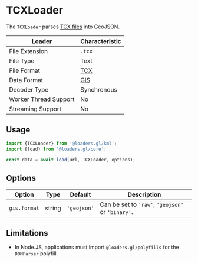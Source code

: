 # TCXLoader

The `TCXLoader` parses [TCX files][tcx_wikipedia] into GeoJSON.

| Loader                | Characteristic                             |
| --------------------- | ------------------------------------------ |
| File Extension        | `.tcx`                                     |
| File Type             | Text                                       |
| File Format           | [TCX][tcx_wikipedia]                       |
| Data Format           | [GIS](docs/specifications/category-gis.md) |
| Decoder Type          | Synchronous                                |
| Worker Thread Support | No                                         |
| Streaming Support     | No                                         |

[tcx_wikipedia]: https://en.wikipedia.org/wiki/Training_Center_XML

## Usage

```js
import {TCXLoader} from '@loaders.gl/kml';
import {load} from '@loaders.gl/core';

const data = await load(url, TCXLoader, options);
```

## Options

| Option       | Type   | Default     | Description                                       |
| ------------ | ------ | ----------- | ------------------------------------------------- |
| `gis.format` | string | `'geojson'` | Can be set to `'raw'`, `'geojson'` or `'binary'`. |

## Limitations

- In Node.JS, applications must import `@loaders.gl/polyfills` for the `DOMParser` polyfill.

